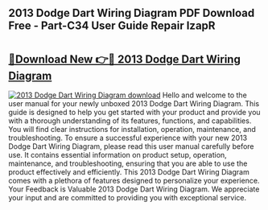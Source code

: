 ## 2013 Dodge Dart Wiring Diagram PDF Download Free - Part-C34 User Guide Repair IzapR

# <h2><a href="http://dft4w4.blite.top/?on=2013+Dodge+Dart+Wiring+Diagram">🔗Download New 👉🔴 2013 Dodge Dart Wiring Diagram</a></h2>

[![2013 Dodge Dart Wiring Diagram download](https://i.imgur.com/lujVjoI.png)](http://dft4w4.blite.top/?on=2013+Dodge+Dart+Wiring+Diagram)
Hello and welcome to the user manual for your newly unboxed 2013 Dodge Dart Wiring Diagram. This guide is designed to help you get started with your product and provide you with a thorough understanding of its features, functions, and capabilities. You will find clear instructions for installation, operation, maintenance, and troubleshooting. To ensure a successful experience with your new 2013 Dodge Dart Wiring Diagram, please read this user manual carefully before use. It contains essential information on product setup, operation, maintenance, and troubleshooting, ensuring that you are able to use the product effectively and efficiently. This 2013 Dodge Dart Wiring Diagram comes with a plethora of features designed to personalize your experience. Your Feedback is Valuable 2013 Dodge Dart Wiring Diagram. We appreciate your input and are committed to providing you with exceptional service.
